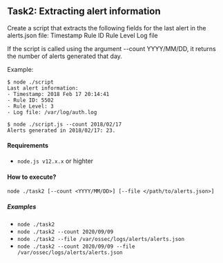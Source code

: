 ## Task2: Extracting alert information

Create a script that extracts the following fields for the last alert in the alerts.json file:
Timestamp
Rule ID
Rule Level
Log file

If the script is called using the argument --count YYYY/MM/DD, it returns the number of alerts generated that day.

Example:

```
$ node ./script
Last alert information:
- Timestamp: 2018 Feb 17 20:14:41
- Rule ID: 5502
- Rule Level: 3
- Log file: /var/log/auth.log
```

```
$ node ./script.js --count 2018/02/17
Alerts generated in 2018/02/17: 23.
```

#### Requirements

- `node.js v12.x.x` or highter

#### How to execute?

```
node ./task2 [--count <YYYY/MM/DD>] [--file </path/to/alerts.json>]
```

##### Examples

- `node ./task2`
- `node ./task2 --count 2020/09/09`
- `node ./task2 --file /var/ossec/logs/alerts/alerts.json`
- `node ./task2 --count 2020/09/09 --file /var/ossec/logs/alerts/alerts.json`
